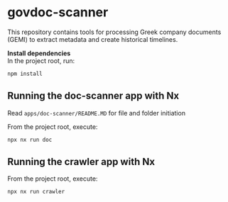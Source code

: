 # govdoc-scanner

This repository contains tools for processing Greek company documents (GEMI) to extract metadata and create historical timelines.

**Install dependencies**  
 In the project root, run:

```sh
npm install
```

## Running the doc-scanner app with Nx

Read `apps/doc-scanner/README.MD` for file and folder initiation

From the project root, execute:

```sh
npx nx run doc
```

## Running the crawler app with Nx

From the project root, execute:

```sh
npx nx run crawler
```
